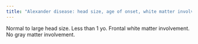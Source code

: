 ```yaml
---
title: "Alexander disease: head size, age of onset, white matter involvement, gray matter involvement"
---
```

Normal to large head size. Less than 1 yo. Frontal white matter involvement. No gray matter involvement.

